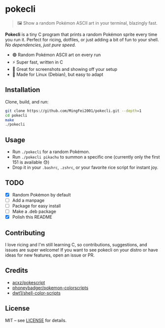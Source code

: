 # pokecli

> 🖼️ Show a random Pokémon ASCII art in your terminal, blazingly fast.

**Pokecli** is a tiny C program that prints a random Pokémon sprite every time you run it. Perfect for ricing, dotfiles, or just adding a bit of fun to your shell. *No dependencies, just pure speed.*

- 🟢 Random Pokémon ASCII art on every run
- ⚡️ Super fast, written in C
- 🎨 Great for screenshots and showing off your setup
- 🐧 Made for Linux (Debian), but easy to adapt

## Installation

Clone, build, and run:

```bash
git clone https://github.com/MingFei2001/pokecli.git --depth=1
cd pokecli
make
./pokecli
```

## Usage

- Run `./pokecli` for a random Pokémon.
- Run `./pokecli pikachu` to summon a specific one (currently only the first 151 is available 😓)
- Drop it in your `.bashrc`, `.zshrc`, or your favorite rice script for instant joy.

## TODO

- [x] Random Pokémon by default
- [ ] Add a manpage
- [ ] Package for easy install
- [ ] Make a .deb package
- [x] Polish this README

## Contributing

I love ricing and I'm still learning C, so contributions, suggestions, and issues are super welcome! If you want to see pokecli on your distro or have ideas for new features, open an issue or PR.

## Credits

- [acxz/pokescript](https://github.com/acxz/pokescript)
- [phoneybadger/pokemon-colorscripts](https://gitlab.com/phoneybadger/pokemon-colorscripts)
- [dwt1/shell-color-scripts](https://gitlab.com/dwt1/shell-color-scripts)

## License

MIT – see [LICENSE](./LICENSE) for details.